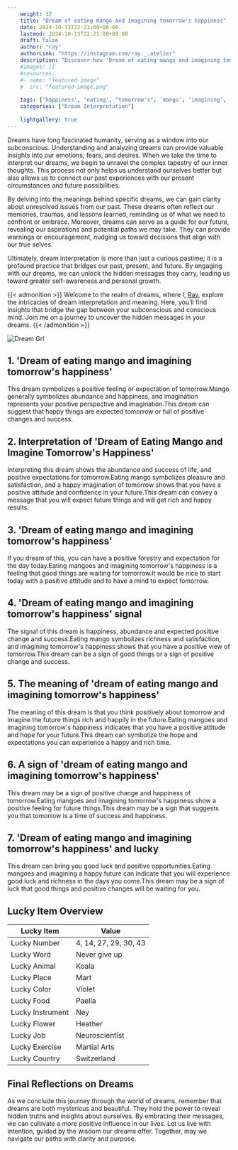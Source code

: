 ```yaml
---
    weight: 32
    title: "Dream of eating mango and imagining tomorrow's happiness"  # Assuming 'title' column exists
    date: 2024-10-13T22:21:00+08:00
    lastmod: 2024-10-13T22:21:00+08:00
    draft: false
    author: "ray"
    authorLink: "https://instagram.com/ray._.atelier"
    description: "Discover how 'Dream of eating mango and imagining tomorrow's happiness' can interpret your future and uncover its significant meanings in your life."
    #images: []
    #resources:
    #- name: "featured-image"
    #  src: "featured-image.png"
    
    tags: ['happiness', 'eating', "tomorrow's", 'mango', 'imagining', 'Dream', 'and', 'of']
    categories: ["Dream Interpretation"]
    
    lightgallery: true
---
```

    
Dreams have long fascinated humanity, serving as a window into our subconscious. Understanding and analyzing dreams can provide valuable insights into our emotions, fears, and desires. When we take the time to interpret our dreams, we begin to unravel the complex tapestry of our inner thoughts. This process not only helps us understand ourselves better but also allows us to connect our past experiences with our present circumstances and future possibilities.

By delving into the meanings behind specific dreams, we can gain clarity about unresolved issues from our past. These dreams often reflect our memories, traumas, and lessons learned, reminding us of what we need to confront or embrace. Moreover, dreams can serve as a guide for our future, revealing our aspirations and potential paths we may take. They can provide warnings or encouragement, nudging us toward decisions that align with our true selves.

Ultimately, dream interpretation is more than just a curious pastime; it is a profound practice that bridges our past, present, and future. By engaging with our dreams, we can unlock the hidden messages they carry, leading us toward greater self-awareness and personal growth.

{{< admonition >}}
Welcome to the realm of dreams, where I, [Ray](https://instagram.com/ray._.atelier), explore the intricacies of dream interpretation and meaning. Here, you’ll find insights that bridge the gap between your subconscious and conscious mind. Join me on a journey to uncover the hidden messages in your dreams.
{{< /admonition >}}

![Dream Grl](https://cdn.pixabay.com/photo/2017/11/02/03/35/gothic-2910057_1280.jpg "Dream Grl")

## 1. 'Dream of eating mango and imagining tomorrow's happiness'
This dream symbolizes a positive feeling or expectation of tomorrow.Mango generally symbolizes abundance and happiness, and imagination represents your positive perspective and imagination.This dream can suggest that happy things are expected tomorrow or full of positive changes and success.

## 2. Interpretation of 'Dream of Eating Mango and Imagine Tomorrow's Happiness'
Interpreting this dream shows the abundance and success of life, and positive expectations for tomorrow.Eating mango symbolizes pleasure and satisfaction, and a happy imagination of tomorrow shows that you have a positive attitude and confidence in your future.This dream can convey a message that you will expect future things and will get rich and happy results.

## 3. 'Dream of eating mango and imagining tomorrow's happiness'
If you dream of this, you can have a positive forestry and expectation for the day today.Eating mangoes and imagining tomorrow's happiness is a feeling that good things are waiting for tomorrow.It would be nice to start today with a positive attitude and to have a mind to expect tomorrow.

## 4. 'Dream of eating mango and imagining tomorrow's happiness' signal
The signal of this dream is happiness, abundance and expected positive change and success.Eating mango symbolizes richness and satisfaction, and imagining tomorrow's happiness shows that you have a positive view of tomorrow.This dream can be a sign of good things or a sign of positive change and success.

## 5. The meaning of 'dream of eating mango and imagining tomorrow's happiness'
The meaning of this dream is that you think positively about tomorrow and imagine the future things rich and happily in the future.Eating mangoes and imagining tomorrow's happiness indicates that you have a positive attitude and hope for your future.This dream can symbolize the hope and expectations you can experience a happy and rich time.

## 6. A sign of 'dream of eating mango and imagining tomorrow's happiness'
This dream may be a sign of positive change and happiness of tomorrow.Eating mangoes and imagining tomorrow's happiness show a positive feeling for future things.This dream may be a sign that suggests you that tomorrow is a time of success and happiness.

## 7. 'Dream of eating mango and imagining tomorrow's happiness' and lucky
This dream can bring you good luck and positive opportunities.Eating mangoes and imagining a happy future can indicate that you will experience good luck and richness in the days you come.This dream may be a sign of luck that good things and positive changes will be waiting for you.

## Lucky Item Overview
| Lucky Item          | Value              |
|---------------|--------------------|
| Lucky Number        | 4, 14, 27, 29, 30, 43  |
| Lucky Word          | Never give up |
| Lucky Animal        | Koala |
| Lucky Place         | Mart     |
| Lucky Color         | Violet     |
| Lucky Food          | Paella      |
| Lucky Instrument    | Ney |
| Lucky Flower        | Heather    |
| Lucky Job           | Neuroscientist       |
| Lucky Exercise      | Martial Arts  |
| Lucky Country       | Switzerland    |


##  Final Reflections on Dreams

As we conclude this journey through the world of dreams, remember that dreams are both mysterious and beautiful. They hold the power to reveal hidden truths and insights about ourselves. By embracing their messages, we can cultivate a more positive influence in our lives. Let us live with intention, guided by the wisdom our dreams offer. Together, may we navigate our paths with clarity and purpose.
